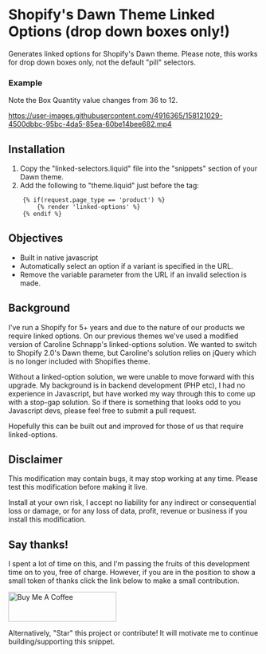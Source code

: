 # Shopify's Dawn Theme Linked Options (drop down boxes only!)
Generates linked options for Shopify's Dawn theme. Please note, this works for drop down boxes only, not the default "pill" selectors.

### Example
Note the Box Quantity value changes from 36 to 12.

https://user-images.githubusercontent.com/4916365/158121029-4500dbbc-95bc-4da5-85ea-60be14bee682.mp4

## Installation
1. Copy the "linked-selectors.liquid" file into the "snippets" section of your Dawn theme.
2. Add the following to "theme.liquid" just before the </body> tag:

```
    {% if(request.page_type == 'product') %}
    	{% render 'linked-options' %}
    {% endif %}
```

## Objectives
- Built in native javascript
- Automatically select an option if a variant is specified in the URL.
- Remove the variable parameter from the URL if an invalid selection is made.

## Background
I've run a Shopify for 5+ years and due to the nature of our products we require linked options. On our previous themes we've used a modified version of Caroline Schnapp's linked-options solution. We wanted to switch to Shopify 2.0's Dawn theme, but Caroline's solution relies on jQuery which is no longer included with Shopifies theme.

Without a linked-option solution, we were unable to move forward with this upgrade. My background is in backend development (PHP etc), I had no experience in Javascript, but have worked my way through this to come up with a stop-gap solution. So if there is something that looks odd to you Javascript devs, please feel free to submit a pull request.

Hopefully this can be built out and improved for those of us that require linked-options.

## Disclaimer
This modification may contain bugs, it may stop working at any time. Please test this modification before making it live.

Install at your own risk, I accept no liability for any indirect or consequential loss or damage, or for any loss of data, profit, revenue or business if you install this modification.

## Say thanks!
I spent a lot of time on this, and I'm passing the fruits of this development time on to you, free of charge. However, if you are in the position to show a small token of thanks click the link below to make a small contribution.

<a href="https://www.buymeacoffee.com/jonohallnz" target="_blank"><img src="https://cdn.buymeacoffee.com/buttons/v2/default-yellow.png" alt="Buy Me A Coffee" style="height: 60px !important;width: 217px !important;" ></a>

Alternatively, "Star" this project or contribute! It will motivate me to continue building/supporting this snippet.
